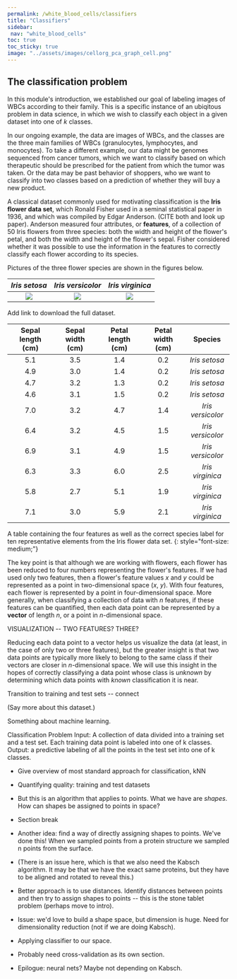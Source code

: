 ```yaml
---
permalink: /white_blood_cells/classifiers
title: "Classifiers"
sidebar:
 nav: "white_blood_cells"
toc: true
toc_sticky: true
image: "../assets/images/cellorg_pca_graph_cell.png"
---
```


## The classification problem

In this module's introduction, we established our goal of labeling images of WBCs according to their family. This is a specific instance of an ubiqitous problem in data science, in which we wish to classify each object in a given dataset into one of *k* classes.

In our ongoing example, the data are images of WBCs, and the classes are the three main families of WBCs (granulocytes, lymphocytes, and monocytes). To take a different example, our data might be genomes sequenced from cancer tumors, which we want to classify based on which therapeutic should be prescribed for the patient from which the tumor was taken. Or the data may be  past behavior of shoppers, who we want to classify into two classes based on a prediction of whether they will buy a new product.

A classical dataset commonly used for motivating classification is the **Iris flower data set**, which Ronald Fisher used in a seminal statistical paper in 1936, and which was compiled by Edgar Anderson. (CITE both and look up paper). Anderson measured four attributes, or **features**, of a collection of 50 Iris flowers from three species: both the width and height of the flower's petal, and both the width and height of the flower's sepal. Fisher considered whether it was possible to use the information in the features to correctly classify each flower according to its species.

Pictures of the three flower species are shown in the figures below.

| *Iris setosa* | *Iris versicolor* | *Iris virginica* |
:-------------------------:|:-------------------------:|:-------------------------:
![](../assets/images/Iris_setosa.jpg)  |  ![](../assets/images/Iris_versicolor.jpg)   |  ![](../assets/images/Iris_virginica.jpg)

Add link to download the full dataset.



| Sepal length (cm) | Sepal width (cm) | Petal length (cm) | Petal width (cm) | Species |
| :----: | :----: | :----: | :----: | :----: |
| 5.1 | 3.5 | 1.4 | 0.2 | *Iris setosa* |
| 4.9 | 3.0 | 1.4 | 0.2 | *Iris setosa* |
| 4.7 | 3.2 | 1.3 | 0.2 | *Iris setosa* |
| 4.6 | 3.1 | 1.5 | 0.2 | *Iris setosa* |
| 7.0 | 3.2 | 4.7 | 1.4 | *Iris versicolor* |
| 6.4 | 3.2 | 4.5 | 1.5 | *Iris versicolor* |
| 6.9 | 3.1 | 4.9 | 1.5 | *Iris versicolor* |
| 6.3 | 3.3 | 6.0 | 2.5 | *Iris virginica* |
| 5.8 | 2.7 | 5.1 | 1.9 | *Iris virginica* |
| 7.1 | 3.0 | 5.9 | 2.1 | *Iris virginica* |

A table containing the four features as well as the correct species label for ten representative elements from the Iris flower data set.
{: style="font-size: medium;"}




The key point is that although we are working with flowers, each flower has been reduced to four numbers representing the flower's features. If we had used only two features, then a flower's feature values *x* and *y* could be represented as a point in two-dimensional space (*x*, *y*). With four features, each flower is represented by a point in four-dimensional space. More generally, when classifying a collection of data with *n* features, if these features can be quantified, then each data point can be represented by a **vector** of length *n*, or a point in *n*-dimensional space.

VISUALIZATION -- TWO FEATURES? THREE?



Reducing each data point to a vector helps us visualize the data (at least, in the case of only two or three features), but the greater insight is that two data points are typically more likely to belong to the same class if their vectors are closer in *n*-dimensional space. We will use this insight in the hopes of correctly classifying a data point whose class is *unknown* by determining which data points with *known* classification it is near.



Transition to training and test sets -- connect





(Say more about this dataset.)


Something about machine learning.

Classification Problem
Input: A collection of data divided into a training set and a test set. Each training data point is labeled into one of k classes.
Output: a predictive labeling of all the points in the test set into one of k classes.



* Give overview of most standard approach for classification, kNN

* Quantifying quality: training and test datasets

* But this is an algorithm that applies to points. What we have are *shapes*. How can shapes be assigned to points in space?

* Section break

* Another idea: find a way of directly assigning shapes to points. We've done this! When we sampled points from a protein structure we sampled n points from the surface.

* (There is an issue here, which is that we also need the Kabsch algorithm. It may be that we have the exact same proteins, but they have to be aligned and rotated to reveal this.)

* Better approach is to use distances. Identify distances between points and then try to assign shapes to points -- this is the stone tablet problem (perhaps move to intro).

* Issue: we'd love to build a shape space, but dimension is huge. Need for dimensionality reduction (not if we are doing Kabsch).

* Applying classifier to our space.

* Probably need cross-validation as its own section.

* Epilogue: neural nets? Maybe not depending on Kabsch.
